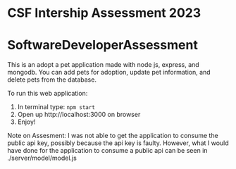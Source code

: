 # CSF Intership Assessment 2023

# SoftwareDeveloperAssessment

This is an adopt a pet application made with node js, express, and mongodb. You can add pets for adoption, update pet information, and delete pets from the database.

To run this web application:

1. In terminal type: ``` npm start ```
2. Open up http://localhost:3000 on browser
3. Enjoy!

Note on Assesment: 
I was not able to get the application to consume the public api key, possibly because the api key is faulty. However, what I would have done for the application to consume a public api can be seen in ./server/model/model.js

